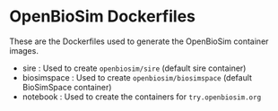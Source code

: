 # OpenBioSim Dockerfiles

These are the Dockerfiles used to generate the 
OpenBioSim container images.

* sire : Used to create `openbiosim/sire` (default sire container)
* biosimspace : Used to create `openbiosim/biosimspace` (default BioSimSpace 
container)
* notebook : Used to create the containers for `try.openbiosim.org`
